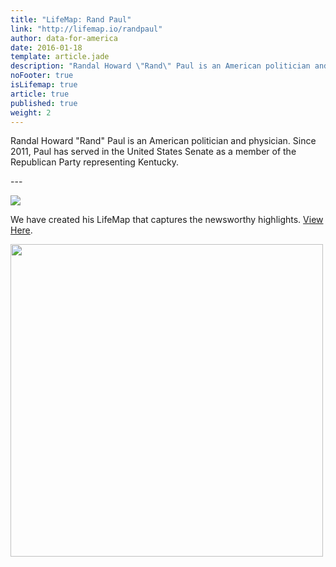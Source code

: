 ```yaml
---
title: "LifeMap: Rand Paul"
link: "http://lifemap.io/randpaul"
author: data-for-america
date: 2016-01-18
template: article.jade
description: "Randal Howard \"Rand\" Paul is an American politician and physician. Since 2011, Paul has served in the United States Senate as a member of the Republican Party representing Kentucky."
noFooter: true
isLifemap: true
article: true
published: true
weight: 2
---
```


<p>
  Randal Howard "Rand" Paul is an American politician and physician. Since 2011, Paul has served in the United States Senate as a member of the Republican Party representing Kentucky.
</p>
---
<p>
<img class="ui medium image" style="margin: 0 auto;" src="http://lifemap.io/img/randpaul.gif" />
</p>
<p>
   We have created his LifeMap that captures the newsworthy highlights. <a href="http://lifemap.io/randpaul/" target="_blank">View Here</a>.
</p>
<a href="http://lifemap.io/randpaul/" target="_blank">
<img class="ui medium image" style="width:500px; margin: 0 auto;" src="/img/lifemap/randpaul.jpg" />
</a>
